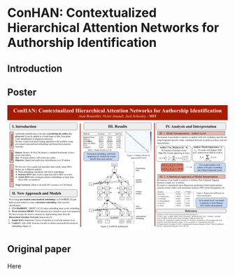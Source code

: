 # ConHAN: Contextualized Hierarchical Attention Networks for Authorship Identification

## Introduction

## Poster

![Page1](https://github.com/VictorJouault/ConHAN-Authorship-Identification/blob/main/ConHAN_Author_Identification_Poster.png)

## Original paper

Here
